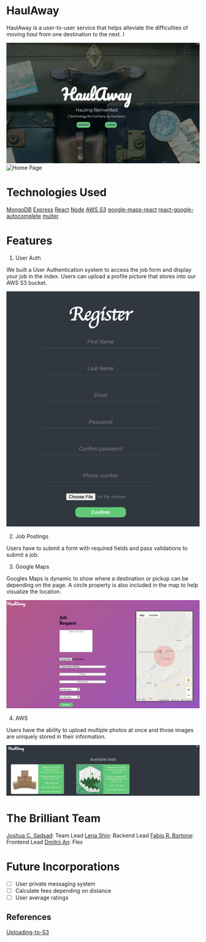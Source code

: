 # HaulAway

HaulAway is a user-to-user service that helps alleviate the difficulties of moving _haul_ from one destination to the next. I

![Logo](production_img/logo.png)
![Home Page](production_img/home_page.png)

# Technologies Used

[MongoDB](https://www.mongodb.com/)
[Express](https://expressjs.com/)
[React](https://reactjs.org/)
[Node](https://nodejs.org/en/)
[AWS S3](https://aws.amazon.com/s3/)
[google-maps-react](https://www.npmjs.com/package/google-maps-react)
[react-google-autocomplete](https://www.npmjs.com/package/react-google-autocomplete)
[multer](https://www.npmjs.com/package/multer)

# Features

1. User Auth

We built a User Authentication system to access the job form and display your job in the index. Users can upload a profile picture that stores into our AWS S3 bucket.

![User Auth](production_img/user_auth.png)

2. Job Postings

Users have to submit a form with required fields and pass validations to submit a job.

3. Google Maps

Googles Maps is dynamic to show where a destination or pickup can be depending on the page. A circle property is also included in the map to help visualize the location.

![Job Form](production_img/job_request.png)

4. AWS

Users have the ability to upload multiple photos at once and those images are uniquely stored in their information.

![Job Index](production_img/job_index.png)

# The Brilliant Team

[Joshua C. Sadsad](https://github.com/jsadsad/): Team Lead
[Lena Shin](https://github.com/shinara03): Backend Lead
[Fabio R. Bortone](https://github.com/kinda-dev): Frontend Lead
[Dmitrii An](https://github.com/andmitriy93): Flex

# Future Incorporations

- [ ] User private messaging system
- [ ] Calculate fees depending on distance
- [ ] User average ratings

## References

[Uploading-to-S3](https://paulrohan.medium.com/file-upload-to-aws-s3-bucket-in-a-node-react-mongo-app-and-using-multer-72884322aada)
